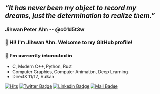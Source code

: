 ## ***“It has never been my object to record my dreams, just the determination to realize them.”***

### Jihwan Peter Ahn -- @c01d5t3w

### 👋 Hi! I'm Jihwan Ahn. Welcome to my GitHub profile! 

### 🌱 I’m currently interested in
- C, Modern C++, Python, Rust
- Computer Graphics, Computer Animation, Deep Learning
- DirectX 11/12, Vulkan


[![Hits](https://hits.seeyoufarm.com/api/count/incr/badge.svg?url=https%3A%2F%2Fgithub.com%2Fjihwanahn)](https://github.com/jihwanahn)
[![Twitter Badge](https://img.shields.io/badge/-Twitter-1877f2?style=flat-square&logo=twitter&logoColor=white&link=https://twitter.com/koelschkoelsch2/)](https://twitter.com/koelschkoelsch2/)
[![Linkedin Badge](https://img.shields.io/badge/-LinkedIn-blue?style=flat-square&logo=Linkedin&logoColor=white&link=https://www.linkedin.com/in/jihwanahn/)](https://www.linkedin.com/in/jihwanahn/)
[![Mail Badge](https://img.shields.io/badge/-Gmail-d14836?style=flat-square&logo=Gmail&logoColor=white&link=mailto:coldstew@gmail.com)](mailto:coldstew@gmail.com)
<!--
[![trophy](https://github-profile-trophy.vercel.app/?username=c01d5t3w&theme=chalk&row=2&column=5)](https://github.com/c01d5t3w)

[![streak](https://github-readme-streak-stats.herokuapp.com/?user=c01d5t3w&theme=calm)](https://github.com/c01d5t3w)


<a href="https://opgc.me/#/users/c01d5t3w" target="_blank"><img src="https://api.opgc.me/githubs/users/c01d5t3w/tag/?theme=basic" /></a>

[![jihwanahn's github stats](https://github-readme-stats.vercel.app/api?username=coldstew&show_icons=true&hide_border=true&theme=gruvbox)](https://github.com/coldstew)



![Jihwan's solved.ac stats](https://github-readme-solvedac.hyp3rflow.vercel.app/api/?handle=coldstew)
-->

